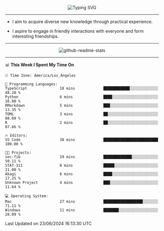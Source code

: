 <p align="center">
  <img src="https://readme-typing-svg.demolab.com?font=Fira+Code&weight=500&size=32&duration=2500&pause=1600&center=true&vCenter=true&random=false&width=1024&height=64&lines=Hi+there+%F0%9F%91%8B;I'm+delighted+you+could+make+it+here+%F0%9F%8E%89;I'm+Harry%2C+a+college+student+still+finding+my+way" alt="Typing SVG" />
</p>


---


- I aim to acquire diverse new knowledge through practical experience.

- I aspire to engage in friendly interactions with everyone and form interesting friendships.


---


<p align="center">
  <img src="https://github-readme-stats.vercel.app/api?username=Harry-Jing&show_icons=true" alt="github-readme-stats"/>
</p>


---

<!--START_SECTION:waka-->
📊 **This Week I Spent My Time On** 

```text
🕑︎ Time Zone: America/Los_Angeles

💬 Programming Languages: 
TypeScript               18 mins             ████████████░░░░░░░░░░░░░   48.28 % 
Python                   6 mins              ████░░░░░░░░░░░░░░░░░░░░░   16.80 % 
RMarkdown                5 mins              ███░░░░░░░░░░░░░░░░░░░░░░   13.35 % 
TOML                     3 mins              ██░░░░░░░░░░░░░░░░░░░░░░░   08.09 % 
R                        2 mins              ██░░░░░░░░░░░░░░░░░░░░░░░   07.66 % 

🔥 Editors: 
VS Code                  38 mins             █████████████████████████   100.00 % 

🐱‍💻 Projects: 
sec-fib                  19 mins             █████████████░░░░░░░░░░░░   50.11 % 
STAT-311                 8 mins              █████░░░░░░░░░░░░░░░░░░░░   21.00 % 
Akagi                    6 mins              ████░░░░░░░░░░░░░░░░░░░░░   17.25 % 
Unknown Project          4 mins              ███░░░░░░░░░░░░░░░░░░░░░░   11.64 % 

💻 Operating System: 
Mac                      27 mins             ██████████████████░░░░░░░   71.11 % 
Windows                  11 mins             ███████░░░░░░░░░░░░░░░░░░   28.89 % 
```


 Last Updated on 23/06/2024 16:13:30 UTC
<!--END_SECTION:waka-->
